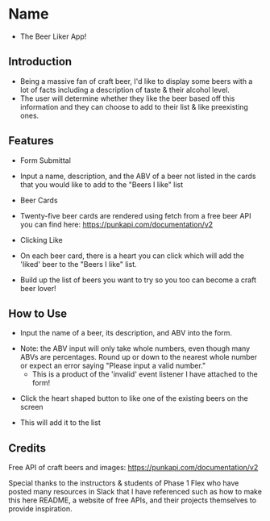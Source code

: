 # Name 
* The Beer Liker App!

## Introduction
* Being a massive fan of craft beer, I'd like to display some beers with a lot of facts including a description of taste & their alcohol level.
* The user will determine whether they like the beer based off this information and they can choose to add to their list & like preexisting ones.

## Features
* Form Submittal
- Input a name, description, and the ABV of a beer not listed in the cards that you would like to add to the "Beers I like" list
* Beer Cards
- Twenty-five beer cards are rendered using fetch from a free beer API you can find here: https://punkapi.com/documentation/v2
* Clicking Like
- On each beer card, there is a heart you can click which will add the 'liked' beer to the "Beers I like" list.

* Build up the list of beers you want to try so you too can become a craft beer lover!

## How to Use
* Input the name of a beer, its description, and ABV into the form.
- Note: the ABV input will only take whole numbers, even though many ABVs are percentages. Round up or down to the nearest whole number or expect an error saying "Please input a valid number."
    - This is a product of the 'invalid' event listener I have attached to the form!
* Click the heart shaped button to like one of the existing beers on the screen
- This will add it to the list

## Credits
Free API of craft beers and images:
https://punkapi.com/documentation/v2

Special thanks to the instructors & students of Phase 1 Flex who have posted many resources in Slack that I have referenced such
as how to make this here README, a website of free APIs, and their projects themselves to provide inspiration. 